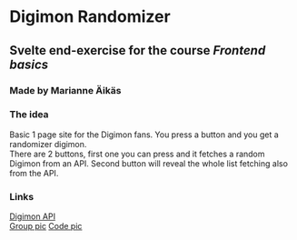 # Digimon Randomizer

## Svelte end-exercise for the course _Frontend basics_

### Made by Marianne Äikäs

### The idea

Basic 1 page site for the Digimon fans. You press a button and you get a randomizer digimon. <br>
There are 2 buttons, first one you can press and it fetches a random Digimon from an API. Second button will reveal the whole list fetching also from the API.

### Links

[Digimon API](https://digimon-api.vercel.app/) <br>
[Group pic](https://freepngimg.com/thumb/digimon/30178-8-digimon-file.png)
[Code pic](https://media2.giphy.com/media/xULW8l2gXuRPmsQe8U/giphy.gif)
